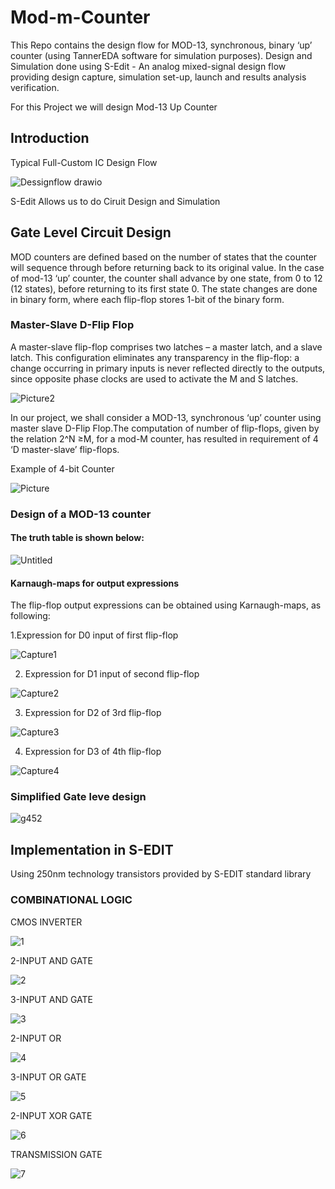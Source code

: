# Mod-m-Counter
This Repo contains the design flow for MOD-13, synchronous, binary ‘up’ counter (using TannerEDA software for simulation purposes).
Design and Simulation done using S-Edit - An analog mixed-signal design flow providing design capture, simulation set-up, launch and results analysis verification.

For this Project we will design Mod-13 Up Counter

## Introduction
Typical Full-Custom IC Design Flow

![Dessignflow drawio](https://github.com/Sourabh-Mallapur/Mod-m-Counter/assets/106715050/bc219e81-795f-4c3e-9019-e30362fbe898)

S-Edit Allows us to do Ciruit Design and Simulation

## Gate Level Circuit Design
MOD counters are defined based on the number of states that the counter will sequence through before returning back to its original value. In the case of mod-13 ‘up’ counter, the counter shall advance by one state, from 0 to 12 (12 states), before returning to its first state 0. The state changes are done in binary form, where each flip-flop stores 1-bit of the binary form. 

### Master-Slave D-Flip Flop
A master-slave flip-flop comprises two latches – a master latch, and a slave latch. This configuration eliminates any transparency in the flip-flop: a change occurring in primary inputs is never reflected directly to the outputs, since opposite phase clocks are used to activate the M and S latches.

![Picture2](https://github.com/Sourabh-Mallapur/Mod-m-Counter/assets/106715050/2f0bdb46-62f5-4207-a4c8-b30de36e8d23)

In our project, we shall consider a MOD-13, synchronous ‘up’ counter using master slave D-Flip Flop.The computation of number of flip-flops, given by the relation 2^N ≥M, for a mod-M counter, has resulted in requirement of 4 ‘D master-slave’ flip-flops.

Example of 4-bit Counter

![Picture](https://github.com/Sourabh-Mallapur/Mod-m-Counter/assets/106715050/67415f42-adee-4fb1-a8e7-37eed46d5b60)

### Design of a MOD-13 counter

#### The truth table is shown below:
![Untitled](https://github.com/Sourabh-Mallapur/Mod-m-Counter/assets/106715050/cb6e7269-e04b-4b6b-9ab7-a2b5415ad2ac)

#### Karnaugh-maps for output expressions
The flip-flop output expressions can be obtained using Karnaugh-maps, as following:

1.Expression for D0 input of first flip-flop

![Capture1](https://github.com/Sourabh-Mallapur/Mod-m-Counter/assets/106715050/be9ab599-1910-45cc-8d25-20405c462ef2)

2.	Expression for D1 input of second flip-flop

![Capture2](https://github.com/Sourabh-Mallapur/Mod-m-Counter/assets/106715050/4da0c3fb-b423-41fb-81c1-84c0d51b9a6a)

3.	Expression for D2 of 3rd flip-flop

![Capture3](https://github.com/Sourabh-Mallapur/Mod-m-Counter/assets/106715050/5259f71b-ab3d-4284-82a7-d6f5ba0fce4b)

4.	Expression for D3 of 4th flip-flop

![Capture4](https://github.com/Sourabh-Mallapur/Mod-m-Counter/assets/106715050/46a3a53b-e9bc-481c-9c22-769a0bdab1d5)

### Simplified Gate leve design

![g452](https://github.com/Sourabh-Mallapur/Mod-m-Counter/assets/106715050/58fc6b0f-bcc8-4c9f-8a99-fc4f38a148da)

## Implementation in S-EDIT

Using 250nm technology transistors provided by S-EDIT standard library

### COMBINATIONAL LOGIC

CMOS INVERTER

![1](https://github.com/Sourabh-Mallapur/Mod-m-Counter/assets/106715050/3d1db1fd-47a7-4f24-ae6e-978e117f7116)

2-INPUT AND GATE

![2](https://github.com/Sourabh-Mallapur/Mod-m-Counter/assets/106715050/860f9768-4544-4231-b1e5-8df87ad871f1)

3-INPUT AND GATE

![3](https://github.com/Sourabh-Mallapur/Mod-m-Counter/assets/106715050/1d74856b-338f-47c6-894d-4d661e4cd7c4)

2-INPUT OR

![4](https://github.com/Sourabh-Mallapur/Mod-m-Counter/assets/106715050/06fbf7d5-875b-4e0e-be5c-754f4ff996a1)

3-INPUT OR GATE

![5](https://github.com/Sourabh-Mallapur/Mod-m-Counter/assets/106715050/3f74b8ea-51d8-4b85-a5cd-1fd93221ec58)

2-INPUT XOR GATE

![6](https://github.com/Sourabh-Mallapur/Mod-m-Counter/assets/106715050/942c48b6-85bf-41c6-b5b0-0c4ba282a095)

TRANSMISSION GATE 

![7](https://github.com/Sourabh-Mallapur/Mod-m-Counter/assets/106715050/a2074559-5362-414b-8695-5462368b8d5c)

